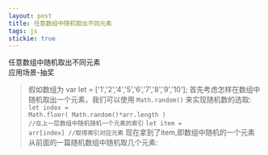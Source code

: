 ```yaml
---
layout: post
title: 任意数组中随机取出不同元素
tags: js
stickie: true
---
```


任意数组中随机取出不同元素<br>应用场景-抽奖

> 假如数组为
> var let = ['1','2','4','5','6','7','8','9','10'];
>首先考虑怎样在数组中随机取出一个元素，我们可以使用 <code>Math.random()</code> 来实现随机数的选取:
><code>let index = Math.floor( Math.random()*arr.length ) //在上一层数组中随机随机一个元素的索引</code>
><code>let item = arr[index] //取得索引对应元素</code>
>现在拿到了item,即数组中随机的一个元素
>从前面的一篇随机数组中随机取几个元素: